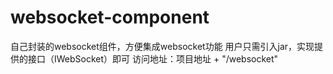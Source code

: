 # websocket-component
自己封装的websocket组件，方便集成websocket功能
用户只需引入jar，实现提供的接口（IWebSocket）即可
访问地址：项目地址 + "/websocket"
